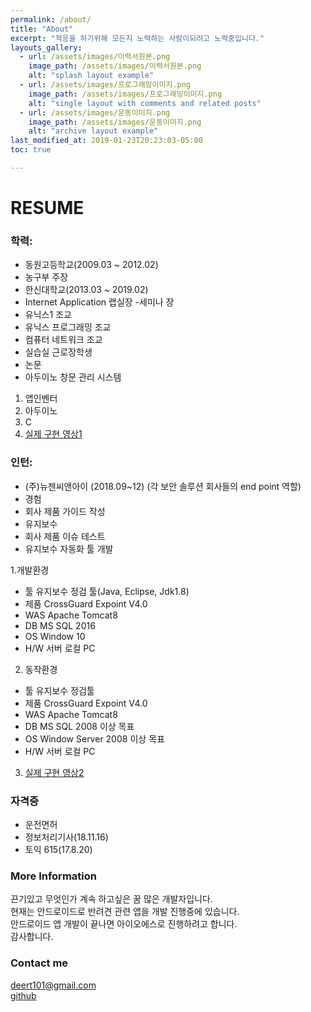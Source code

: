 ```yaml
---
permalink: /about/
title: "About"
excerpt: "적응을 하기위해 모든지 노력하는 사람이되려고 노력중입니다."
layouts_gallery:
  - url: /assets/images/이력서원본.png
    image_path: /assets/images/이력서원본.png
    alt: "splash layout example"
  - url: /assets/images/프로그래밍이미지.png
    image_path: /assets/images/프로그래밍이미지.png
    alt: "single layout with comments and related posts"
  - url: /assets/images/운동이미지.png
    image_path: /assets/images/운동이미지.png
    alt: "archive layout example"
last_modified_at: 2019-01-23T20:23:03-05:00
toc: true

---
```


RESUME
=====

### 학력:
- 동원고등학교(2009.03 ~ 2012.02)
- 농구부 주장
- 한신대학교(2013.03 ~ 2019.02)
- Internet Application 랩실장
-세미나 장
- 유닉스1 조교
- 유닉스 프로그래밍 조교
- 컴퓨터 네트워크 조교
- 실습실 근로장학생
- 논문
- 아두이노 창문 관리 시스템
1. 앱인벤터
2. 아두이노
3. C
4. [실제 구현 영상1](https://youtu.be/WEudRjVYw7s)
### 인턴:
- (주)뉴젠씨앤아이 (2018.09~12)
(각 보안 솔루션 회사들의 end point 역할)
- 경험
- 회사 제품 가이드 작성
- 유지보수
- 회사 제품 이슈 테스트
- 유지보수 자동화 툴 개발

1.개발환경    
- 툴    유지보수 정검 툴(Java, Eclipse, Jdk1.8)
- 제품    CrossGuard Expoint V4.0
- WAS    Apache Tomcat8
- DB    MS SQL 2016
- OS    Window 10
- H/W    서버 로컬 PC

2. 동작환경    
- 툴    유지보수 정검툴
- 제품    CrossGuard Expoint V4.0
- WAS    Apache Tomcat8
- DB    MS SQL 2008 이상 목표
- OS    Window Server 2008 이상 목표
- H/W    서버 로컬 PC

3. [실제 구현 영상2]( https://www.youtube.com/watch?v=zFkvgAK9E74&feature=youtu.be})


### 자격증
- 운전면허
- 정보처리기사(18.11.16)
- 토익 615(17.8.20)


### More Information

끈기있고 무엇인가 계속 하고싶은 꿈 많은 개발자입니다.<br>
현재는 안드로이드로 반려견 관련 앱을 개발 진행중에 있습니다.<br>
안드로이드 앱 개발이 끝나면 아이오에스로 진행하려고 합니다.<br>
감사합니다.<br>

### Contact me

[deert101@gmail.com](mailto:email@domain.com)<br>
[github](https://jhhwang01.github.io)
